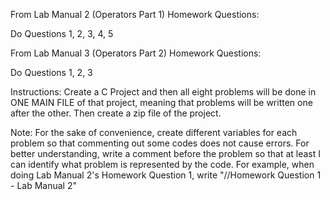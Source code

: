 From Lab Manual 2 (Operators Part 1) Homework Questions:

Do Questions 1, 2, 3, 4, 5

From Lab Manual 3 (Operators Part 2) Homework Questions:

Do Questions 1, 2, 3

Instructions:
Create a C Project and then all eight problems will be done in ONE MAIN FILE of that project, meaning that problems will be written one after the other. Then create a zip file of the project. 

Note: For the sake of convenience, create different variables for each problem so that commenting out some codes does not cause errors. For better understanding, write a comment before the problem so that at least I can identify what problem is represented by the code. For example, when doing Lab Manual 2's Homework Question 1, write "//Homework Question 1 - Lab Manual 2"
